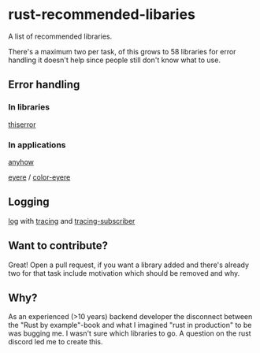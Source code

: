 # rust-recommended-libaries

A list of recommended libraries. 

There's a maximum two per task, of this grows to 58 libraries for error handling it doesn't help since people still don't know what to use.

## Error handling

### In libraries

[thiserror](https://crates.io/crates/thiserror)

### In applications

[anyhow](https://crates.io/crates/anyhow)

[eyere](https://crates.io/crates/eyre) / [color-eyere](https://crates.io/crates/color-eyre)

## Logging

[log](https://crates.io/crates/log) with [tracing](https://crates.io/crates/tracing) and [tracing-subscriber](https://crates.io/crates/tracing-subscriber)

## Want to contribute?

Great! Open a pull request, if you want a library added and there's already two for that task include motivation which should be removed and why.

## Why?

As an experienced (>10 years) backend developer the disconnect between the "Rust by example"-book and what I imagined "rust in production" to be was bugging me. I wasn't sure which libraries to go. A question on the rust discord led me to create this.
